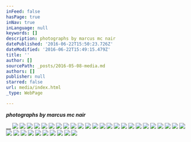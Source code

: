 ```yaml
---
inFeed: false
hasPage: true
inNav: true
inLanguage: null
keywords: []
description: photographs by marcus mc nair
datePublished: '2016-06-22T15:50:23.726Z'
dateModified: '2016-06-22T15:49:15.479Z'
title: ''
author: []
sourcePath: _posts/2016-05-08-media.md
authors: []
publisher: null
starred: false
url: media/index.html
_type: WebPage

---
```

**_photographs by marcus mc nair_**

**__**
![](https://the-grid-user-content.s3-us-west-2.amazonaws.com/2649b097-e48d-4feb-a81f-a140a8edb36b.jpg)
![](https://the-grid-user-content.s3-us-west-2.amazonaws.com/06420e50-02b1-4342-8dc3-ef8920ea7f4f.jpg)
![](https://the-grid-user-content.s3-us-west-2.amazonaws.com/0f85c3b4-29d0-424f-92ea-304a63611b13.jpg)
![](https://the-grid-user-content.s3-us-west-2.amazonaws.com/ca8e667c-1533-4d26-b400-88e509e985f1.jpg)
![](https://the-grid-user-content.s3-us-west-2.amazonaws.com/c34ab40f-b8c3-4411-a7ad-914cf18c97e9.jpg)
![](https://the-grid-user-content.s3-us-west-2.amazonaws.com/ad442cb6-7ec4-457c-8cec-71b412e469b8.jpg)
![](https://the-grid-user-content.s3-us-west-2.amazonaws.com/257f509c-811d-4698-b3ae-90c463d1fc9c.jpg)
![](https://the-grid-user-content.s3-us-west-2.amazonaws.com/f26957d0-ff62-4703-9d3c-4a4198613c04.jpg)
![](https://the-grid-user-content.s3-us-west-2.amazonaws.com/bb6fe1c9-a0e6-4e5f-8cc6-2793d3a95f3c.jpg)
![](https://the-grid-user-content.s3-us-west-2.amazonaws.com/8ab3aa3d-bb5c-4507-8f83-371a7185906c.jpg)
![](https://the-grid-user-content.s3-us-west-2.amazonaws.com/746f5641-e966-449a-b87a-63580738a519.jpg)
![](https://the-grid-user-content.s3-us-west-2.amazonaws.com/bb15d9c8-d0f3-47e5-87b1-ee311f39f2fa.jpg)
![](https://the-grid-user-content.s3-us-west-2.amazonaws.com/88c4561b-7537-472d-89f5-61f64c40621e.jpg)
![](https://the-grid-user-content.s3-us-west-2.amazonaws.com/bbd3cdcd-cb20-4fde-b89a-c465255e681f.jpg)
![](https://the-grid-user-content.s3-us-west-2.amazonaws.com/15cb745d-f2ee-423a-9511-e3257a4e2b4d.jpg)
![](https://the-grid-user-content.s3-us-west-2.amazonaws.com/2a426cee-3e5e-42a7-944b-8a6f055e1327.jpg)
![](https://the-grid-user-content.s3-us-west-2.amazonaws.com/1f3aa1c3-93ee-4fba-86fe-1292045e1c11.jpg)
![](https://the-grid-user-content.s3-us-west-2.amazonaws.com/82204be1-adfc-4a80-80ad-10128b298aaa.jpg)
![](https://the-grid-user-content.s3-us-west-2.amazonaws.com/9329b41d-003f-488d-bd33-6c3f4d702537.jpg)
![](https://the-grid-user-content.s3-us-west-2.amazonaws.com/e2b0d357-8248-4db0-a799-822844fb9ee1.jpg)
![](https://the-grid-user-content.s3-us-west-2.amazonaws.com/4b996253-d4b9-4eab-a2ad-aab4c297acdc.jpg)
![](https://the-grid-user-content.s3-us-west-2.amazonaws.com/0365ed45-d5c2-4c8a-8daf-128c68950e68.jpg)
![](https://the-grid-user-content.s3-us-west-2.amazonaws.com/40a0bd71-f23a-4aaf-95dd-6fdc187d25ec.jpg)
![](https://the-grid-user-content.s3-us-west-2.amazonaws.com/7fcc1543-97fd-4340-b57b-4400935751fa.jpg)
![](https://the-grid-user-content.s3-us-west-2.amazonaws.com/22ee8943-bb96-4cb9-9a4e-667129698374.jpg)
![](https://the-grid-user-content.s3-us-west-2.amazonaws.com/3d7e1d91-1fc5-4987-8612-d71f3815ff50.jpg)
![](https://the-grid-user-content.s3-us-west-2.amazonaws.com/76bf7007-2425-40e6-b1bc-ab7cc854e730.jpg)
![](https://the-grid-user-content.s3-us-west-2.amazonaws.com/786bb61e-6640-4d66-b878-f4faae7c43c8.jpg)
![](https://the-grid-user-content.s3-us-west-2.amazonaws.com/8d90a7c4-1ceb-4b1b-a25c-ff9b0ef6d5ad.jpg)
![](https://the-grid-user-content.s3-us-west-2.amazonaws.com/12723d4c-a7ac-43e6-aa13-515f04e6768c.jpg)
![](https://the-grid-user-content.s3-us-west-2.amazonaws.com/143f3861-e384-4d3f-8c26-c8cdd296c4b7.jpg)
![](https://the-grid-user-content.s3-us-west-2.amazonaws.com/fe532813-9d21-4b4c-a095-a44b79752fbb.jpg)
![](https://the-grid-user-content.s3-us-west-2.amazonaws.com/b5370929-03c6-4d45-9d5b-26e0fb216e81.jpg)
![](https://the-grid-user-content.s3-us-west-2.amazonaws.com/2a623ec8-5ba0-4dc0-8962-7078cbe058f2.jpg)
